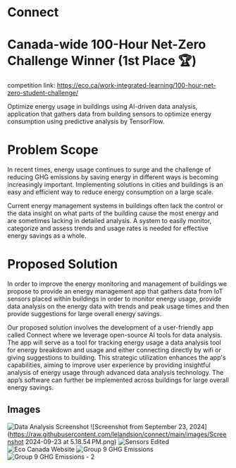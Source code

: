 # Connect
# Canada-wide 100-Hour Net-Zero Challenge Winner (1st Place 🏆)
competition link: https://eco.ca/work-integrated-learning/100-hour-net-zero-student-challenge/

Optimize energy usage in buildings using AI-driven data analysis, application that gathers data from building sensors to optimize energy consumption using predictive analysis by TensorFlow.

# Problem Scope

In recent times, energy usage continues to surge and the challenge of reducing GHG emissions by saving energy in different ways is becoming increasingly important.
Implementing solutions in cities and buildings is an easy and efficient way to reduce energy consumption on a large scale.

Current energy management systems in buildings often lack the control or the data insight on what parts of the building cause the most energy and are sometimes lacking in detailed analysis. A system to easily monitor, categorize and assess trends and usage rates is needed for effective energy savings as a whole.

# Proposed Solution

In order to improve the energy monitoring and management of buildings we propose to provide an energy management app that gathers data from IoT sensors placed within buildings in order to monitor energy usage, provide data analysis on the energy data with trends and peak usage times and then provide suggestions for large overall energy savings.

Our proposed solution involves the development of a user-friendly app called Connect where we leverage open-source AI tools for data analysis. The app will serve as a tool for tracking energy usage a data analysis tool for energy breakdown and usage and either connecting directly by wifi or giving suggestions to building. This strategic utilization enhances the app's capabilities, aiming to improve user experience by providing insightful analysis of energy usage through advanced data analysis technology. The app’s software can further be implemented across buildings for large overall energy savings.

## Images
![Data Analysis Screenshot](https://raw.githubusercontent.com/lelandsion/connect/main/images/Data_Analysis_Screenshot_Edited.png)
![Screenshot from September 23, 2024](https://raw.githubusercontent.com/lelandsion/connect/main/images/Screenshot 2024-09-23 at 5.18.54 PM.png)
![Sensors Edited](https://raw.githubusercontent.com/lelandsion/connect/main/images/Sensors_Edited.png)
![Eco Canada Website](https://raw.githubusercontent.com/lelandsion/connect/main/images/Eco_Canada_Website.jpeg)
![Group 9 GHG Emissions](https://raw.githubusercontent.com/lelandsion/connect/main/images/Group%209%20GHG%20emissions.png)
![Group 9 GHG Emissions - 2](https://raw.githubusercontent.com/lelandsion/connect/main/images/Group%209%20GHG%20emissions-2.png)



